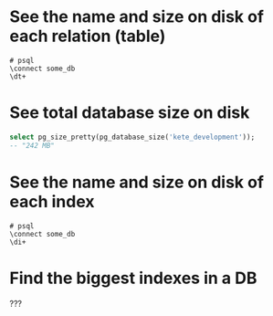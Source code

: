 
# See the name  and size on disk of each relation (table)

```
# psql
\connect some_db
\dt+
```

# See total database size on disk

```sql
select pg_size_pretty(pg_database_size('kete_development'));
-- "242 MB"
```

# See the name and size on disk of each index

```
# psql
\connect some_db
\di+
```

# Find the biggest indexes in a DB

???

